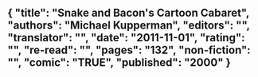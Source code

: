 {
 "title": "Snake and Bacon's Cartoon Cabaret",
 "authors": "Michael Kupperman",
 "editors": "",
 "translator": "",
 "date": "2011-11-01",
 "rating": "",
 "re-read": "",
 "pages": "132",
 "non-fiction": "",
 "comic": "TRUE",
 "published": "2000"
}
---

